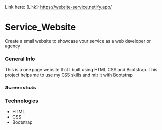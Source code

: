 Link here: [Link]: https://website-service.netlify.app/
# Service_Website
Create a small website to showcase your service as a web developer or agency

### General Info
This is a one page website that I built using HTML CSS and Bootstrap. This project helps me to use my CSS skills and mix it with Bootstrap

### Screenshots



### Technologies
* HTML
* CSS
* Bootstrap


